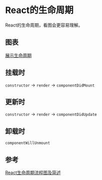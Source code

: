 # React的生命周期

React的生命周期，看图会更容易理解。

## 图表

[展示生命周期](https://projects.wojtekmaj.pl/react-lifecycle-methods-diagram/)

## 挂载时

`constructor` -> `render` -> `componentDidMount`

## 更新时

`constructor` -> `render` -> `componentDidUpdate`

## 卸载时

`componentWillUnmount`

## 参考

[React生命周期流程图及简述](https://www.jianshu.com/p/fb25accc5548)

